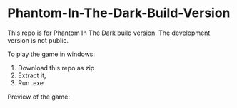 # Phantom-In-The-Dark-Build-Version
This repo is for Phantom In The Dark build version.
The development version is not public.

To play the game in windows:
1. Download this repo as zip
2. Extract it,
3. Run .exe

Preview of the game: 



